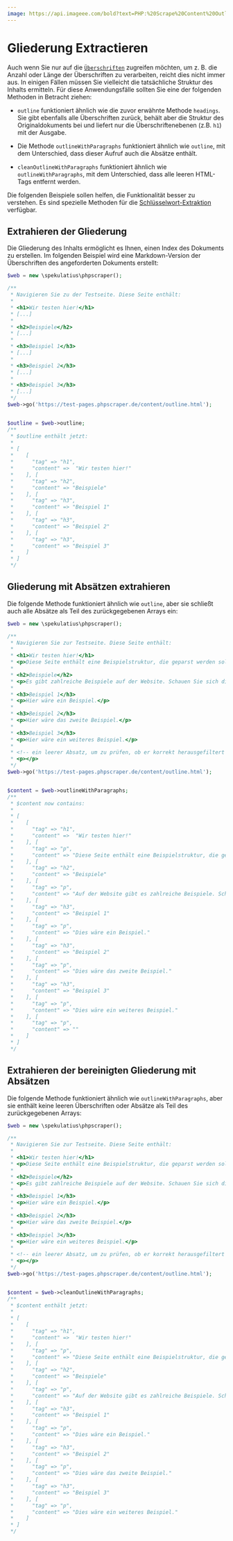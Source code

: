 ```yaml
---
image: https://api.imageee.com/bold?text=PHP:%20Scrape%20Content%20Outline&bg_image=https://images.unsplash.com/photo-1542762933-ab3502717ce7
---
```


# Gliederung Extractieren

Auch wenn Sie nur auf die [`Überschriften`](/de/examples/headings) zugreifen möchten, um z. B. die Anzahl oder Länge der Überschriften zu verarbeiten, reicht dies nicht immer aus. In einigen Fällen müssen Sie vielleicht die tatsächliche Struktur des Inhalts ermitteln. Für diese Anwendungsfälle sollten Sie eine der folgenden Methoden in Betracht ziehen:

 - `outline` funktioniert ähnlich wie die zuvor erwähnte Methode `headings`. Sie gibt ebenfalls alle Überschriften zurück, behält aber die Struktur des Originaldokuments bei und liefert nur die Überschriftenebenen (z.B. `h1`) mit der Ausgabe.

 - Die Methode `outlineWithParagraphs` funktioniert ähnlich wie `outline`, mit dem Unterschied, dass dieser Aufruf auch die Absätze enthält.

 - `cleanOutlineWithParagraphs` funktioniert ähnlich wie `outlineWithParagraphs`, mit dem Unterschied, dass alle leeren HTML-Tags entfernt werden.

Die folgenden Beispiele sollen helfen, die Funktionalität besser zu verstehen. Es sind spezielle Methoden für die [Schlüsselwort-Extraktion](/de/examples/extract-keywords) verfügbar.


## Extrahieren der Gliederung

Die Gliederung des Inhalts ermöglicht es Ihnen, einen Index des Dokuments zu erstellen. Im folgenden Beispiel wird eine Markdown-Version der Überschriften des angeforderten Dokuments erstellt:

```php
$web = new \spekulatius\phpscraper();

/**
 * Navigieren Sie zu der Testseite. Diese Seite enthält:
 *
 * <h1>Wir testen hier!</h1>
 * [...]
 *
 * <h2>Beispiele</h2>
 * [...]
 *
 * <h3>Beispiel 1</h3>
 * [...]
 *
 * <h3>Beispiel 2</h3>
 * [...]
 *
 * <h3>Beispiel 3</h3>
 * [...]
 */
$web->go('https://test-pages.phpscraper.de/content/outline.html');


$outline = $web->outline;
/**
 * $outline enthält jetzt:
 *
 * [
 *    [
 *      "tag" => "h1",
 *      "content" =>  "Wir testen hier!"
 *    ], [
 *      "tag" => "h2",
 *      "content" => "Beispiele"
 *    ], [
 *      "tag" => "h3",
 *      "content" => "Beispiel 1"
 *    ], [
 *      "tag" => "h3",
 *      "content" => "Beispiel 2"
 *    ], [
 *      "tag" => "h3",
 *      "content" => "Beispiel 3"
 *    ]
 * ]
 */
```


## Gliederung mit Absätzen extrahieren

Die folgende Methode funktioniert ähnlich wie `outline`, aber sie schließt auch alle Absätze als Teil des zurückgegebenen Arrays ein:

```php
$web = new \spekulatius\phpscraper();

/**
 * Navigieren Sie zur Testseite. Diese Seite enthält:
 *
 * <h1>Wir testen hier!</h1>
 * <p>Diese Seite enthält eine Beispielstruktur, die geparst werden soll. Sie enthält eine Reihe von Überschriften und verschachtelten Absätzen als Beispiel für das Scrapen.</p>
 *
 * <h2>Beispiele</h2>
 * <p>Es gibt zahlreiche Beispiele auf der Website. Schauen Sie sich diese an, um mehr darüber zu erfahren, wie Scraping funktioniert.</p>
 *
 * <h3>Beispiel 1</h3>
 * <p>Hier wäre ein Beispiel.</p>
 *
 * <h3>Beispiel 2</h3>
 * <p>Hier wäre das zweite Beispiel.</p>
 *
 * <h3>Beispiel 3</h3>
 * <p>Hier wäre ein weiteres Beispiel.</p>
 *
 * <!-- ein leerer Absatz, um zu prüfen, ob er korrekt herausgefiltert wird -->
 * <p></p>
 */
$web->go('https://test-pages.phpscraper.de/content/outline.html');


$content = $web->outlineWithParagraphs;
/**
 * $content now contains:
 *
 * [
 *    [
 *      "tag" => "h1",
 *      "content" =>  "Wir testen hier!"
 *    ], [
 *      "tag" => "p",
 *      "content" => "Diese Seite enthält eine Beispielstruktur, die geparst werden soll. Sie enthält eine Reihe von Überschriften und verschachtelten Absätzen als Beispiel für das Scrapen."
 *    ], [
 *      "tag" => "h2",
 *      "content" => "Beispiele"
 *    ], [
 *      "tag" => "p",
 *      "content" => "Auf der Website gibt es zahlreiche Beispiele. Schauen Sie sich diese an, um mehr darüber zu erfahren, wie Scraping funktioniert."
 *    ], [
 *      "tag" => "h3",
 *      "content" => "Beispiel 1"
 *    ], [
 *      "tag" => "p",
 *      "content" => "Dies wäre ein Beispiel."
 *    ], [
 *      "tag" => "h3",
 *      "content" => "Beispiel 2"
 *    ], [
 *      "tag" => "p",
 *      "content" => "Dies wäre das zweite Beispiel."
 *    ], [
 *      "tag" => "h3",
 *      "content" => "Beispiel 3"
 *    ], [
 *      "tag" => "p",
 *      "content" => "Dies wäre ein weiteres Beispiel."
 *    ], [
 *      "tag" => "p",
 *      "content" => ""
 *    ]
 * ]
 */
```


## Extrahieren der bereinigten Gliederung mit Absätzen

Die folgende Methode funktioniert ähnlich wie `outlineWithParagraphs`, aber sie enthält keine leeren Überschriften oder Absätze als Teil des zurückgegebenen Arrays:

```php
$web = new \spekulatius\phpscraper();

/**
 * Navigieren Sie zur Testseite. Diese Seite enthält:
 *
 * <h1>Wir testen hier!</h1>
 * <p>Diese Seite enthält eine Beispielstruktur, die geparst werden soll. Sie enthält eine Reihe von Überschriften und verschachtelten Absätzen als Beispiel für das Scrapen.</p>
 *
 * <h2>Beispiele</h2>
 * <p>Es gibt zahlreiche Beispiele auf der Website. Schauen Sie sich diese an, um mehr darüber zu erfahren, wie Scraping funktioniert.</p>
 *
 * <h3>Beispiel 1</h3>
 * <p>Hier wäre ein Beispiel.</p>
 *
 * <h3>Beispiel 2</h3>
 * <p>Hier wäre das zweite Beispiel.</p>
 *
 * <h3>Beispiel 3</h3>
 * <p>Hier wäre ein weiteres Beispiel.</p>
 *
 * <!-- ein leerer Absatz, um zu prüfen, ob er korrekt herausgefiltert wird -->
 * <p></p>
 */
$web->go('https://test-pages.phpscraper.de/content/outline.html');


$content = $web->cleanOutlineWithParagraphs;
/**
 * $content enthält jetzt:
 *
 * [
 *    [
 *      "tag" => "h1",
 *      "content" =>  "Wir testen hier!"
 *    ], [
 *      "tag" => "p",
 *      "content" => "Diese Seite enthält eine Beispielstruktur, die geparst werden soll. Sie enthält eine Reihe von Überschriften und verschachtelten Absätzen als Beispiel für das Scrapen."
 *    ], [
 *      "tag" => "h2",
 *      "content" => "Beispiele"
 *    ], [
 *      "tag" => "p",
 *      "content" => "Auf der Website gibt es zahlreiche Beispiele. Schauen Sie sich diese an, um mehr darüber zu erfahren, wie Scraping funktioniert."
 *    ], [
 *      "tag" => "h3",
 *      "content" => "Beispiel 1"
 *    ], [
 *      "tag" => "p",
 *      "content" => "Dies wäre ein Beispiel."
 *    ], [
 *      "tag" => "h3",
 *      "content" => "Beispiel 2"
 *    ], [
 *      "tag" => "p",
 *      "content" => "Dies wäre das zweite Beispiel."
 *    ], [
 *      "tag" => "h3",
 *      "content" => "Beispiel 3"
 *    ], [
 *      "tag" => "p",
 *      "content" => "Dies wäre ein weiteres Beispiel."
 *    ]
 * ]
 */
```
